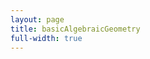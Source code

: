```yaml
---
layout: page
title: basicAlgebraicGeometry
full-width: true
---
```



<div style="text-align: center">
<object type="image/svg+xml" data="/svgs/basicAlgebraicGeometry.txt.svg"> </object>
</div>
